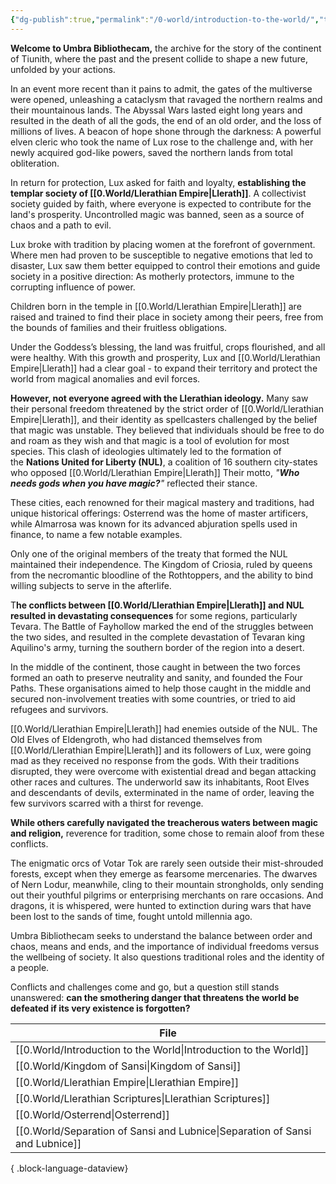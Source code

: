 ```yaml
---
{"dg-publish":true,"permalink":"/0-world/introduction-to-the-world/","tags":["gardenEntry"]}
---
```


**Welcome to Umbra Bibliothecam,** the archive for the story of the continent of Tiunith, where the past and the present collide to shape a new future, unfolded by your actions.
  
In an event more recent than it pains to admit, the gates of the multiverse were opened, unleashing a cataclysm that ravaged the northern realms and their mountainous lands. The Abyssal Wars lasted eight long years and resulted in the death of all the gods, the end of an old order, and the loss of millions of lives. A beacon of hope shone through the darkness: A powerful elven cleric who took the name of Lux rose to the challenge and, with her newly acquired god-like powers, saved the northern lands from total obliteration.

In return for protection, Lux asked for faith and loyalty, **establishing the templar society of [[0.World/Llerathian Empire\|Llerath]]**. A collectivist society guided by faith, where everyone is expected to contribute for the land's prosperity. Uncontrolled magic was banned, seen as a source of chaos and a path to evil.

Lux broke with tradition by placing women at the forefront of government. Where men had proven to be susceptible to negative emotions that led to disaster, Lux saw them better equipped to control their emotions and guide society in a positive direction: As motherly protectors, immune to the corrupting influence of power.

Children born in the temple in [[0.World/Llerathian Empire\|Llerath]] are raised and trained to find their place in society among their peers, free from the bounds of families and their fruitless obligations.

Under the Goddess’s blessing, the land was fruitful, crops flourished, and all were healthy. With this growth and prosperity, Lux and [[0.World/Llerathian Empire\|Llerath]] had a clear goal - to expand their territory and protect the world from magical anomalies and evil forces.

**However, not everyone agreed with the Llerathian ideology.** Many saw their personal freedom threatened by the strict order of [[0.World/Llerathian Empire\|Llerath]], and their identity as spellcasters challenged by the belief that magic was unstable. They believed that individuals should be free to do and roam as they wish and that magic is a tool of evolution for most species. This clash of ideologies ultimately led to the formation of the **Nations United for Liberty (NUL)**, a coalition of 16 southern city-states who opposed [[0.World/Llerathian Empire\|Llerath]] Their motto, _"__Who needs gods when you have magic?__"_ reflected their stance.

These cities, each renowned for their magical mastery and traditions, had unique historical offerings: Osterrend was the home of master artificers, while Almarrosa was known for its advanced abjuration spells used in finance, to name a few notable examples.

Only one of the original members of the treaty that formed the NUL maintained their independence. The Kingdom of Criosia, ruled by queens from the necromantic bloodline of the Rothtoppers, and the ability to bind willing subjects to serve in the afterlife.

T**he conflicts between [[0.World/Llerathian Empire\|Llerath]] and NUL resulted in devastating consequences** for some regions, particularly Tevara. The Battle of Fayhollow marked the end of the struggles between the two sides, and resulted in the complete devastation of Tevaran king Aquilino's army, turning the southern border of the region into a desert.

In the middle of the continent, those caught in between the two forces formed an oath to preserve neutrality and sanity, and founded the Four Paths. These organisations aimed to help those caught in the middle and secured non-involvement treaties with some countries, or tried to aid refugees and survivors.

[[0.World/Llerathian Empire\|Llerath]] had enemies outside of the NUL. The Old Elves of Eldengroth, who had distanced themselves from [[0.World/Llerathian Empire\|Llerath]] and its followers of Lux, were going mad as they received no response from the gods. With their traditions disrupted, they were overcome with existential dread and began attacking other races and cultures. The underworld saw its inhabitants, Root Elves and descendants of devils, exterminated in the name of order, leaving the few survivors scarred with a thirst for revenge.

**While others carefully navigated the treacherous waters between magic and religion,** reverence for tradition, some chose to remain aloof from these conflicts.

The enigmatic orcs of Votar Tok are rarely seen outside their mist-shrouded forests, except when they emerge as fearsome mercenaries. The dwarves of Nern Lodur, meanwhile, cling to their mountain strongholds, only sending out their youthful pilgrims or enterprising merchants on rare occasions. And dragons, it is whispered, were hunted to extinction during wars that have been lost to the sands of time, fought untold millennia ago.

Umbra Bibliothecam seeks to understand the balance between order and chaos, means and ends, and the importance of individual freedoms versus the wellbeing of society. It also questions traditional roles and the identity of a people.

Conflicts and challenges come and go, but a question still stands unanswered: **can the smothering danger that threatens the world be defeated if its very existence is forgotten?**

| File                                                                            |
| ------------------------------------------------------------------------------- |
| [[0.World/Introduction to the World\|Introduction to the World]]             |
| [[0.World/Kingdom of Sansi\|Kingdom of Sansi]]                               |
| [[0.World/Llerathian Empire\|Llerathian Empire]]                             |
| [[0.World/Llerathian Scriptures\|Llerathian Scriptures]]                     |
| [[0.World/Osterrend\|Osterrend]]                                             |
| [[0.World/Separation of Sansi and Lubnice\|Separation of Sansi and Lubnice]] |

{ .block-language-dataview}

